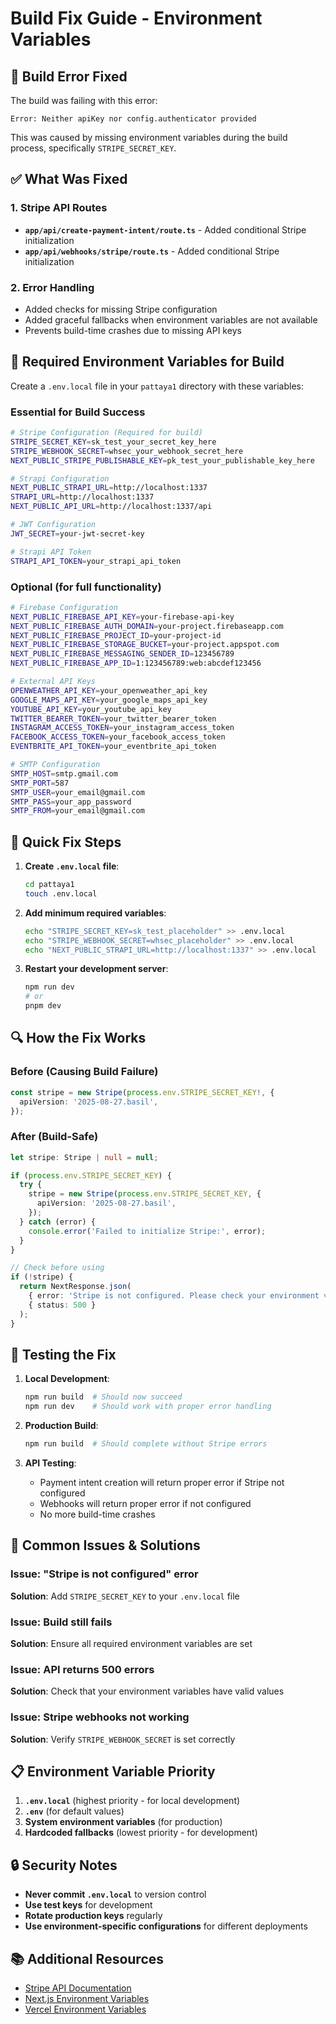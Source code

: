 # Build Fix Guide - Environment Variables

## 🚨 Build Error Fixed

The build was failing with this error:
```
Error: Neither apiKey nor config.authenticator provided
```

This was caused by missing environment variables during the build process, specifically `STRIPE_SECRET_KEY`.

## ✅ What Was Fixed

### 1. Stripe API Routes
- **`app/api/create-payment-intent/route.ts`** - Added conditional Stripe initialization
- **`app/api/webhooks/stripe/route.ts`** - Added conditional Stripe initialization

### 2. Error Handling
- Added checks for missing Stripe configuration
- Added graceful fallbacks when environment variables are not available
- Prevents build-time crashes due to missing API keys

## 🔧 Required Environment Variables for Build

Create a `.env.local` file in your `pattaya1` directory with these variables:

### Essential for Build Success
```bash
# Stripe Configuration (Required for build)
STRIPE_SECRET_KEY=sk_test_your_secret_key_here
STRIPE_WEBHOOK_SECRET=whsec_your_webhook_secret_here
NEXT_PUBLIC_STRIPE_PUBLISHABLE_KEY=pk_test_your_publishable_key_here

# Strapi Configuration
NEXT_PUBLIC_STRAPI_URL=http://localhost:1337
STRAPI_URL=http://localhost:1337
NEXT_PUBLIC_API_URL=http://localhost:1337/api

# JWT Configuration
JWT_SECRET=your-jwt-secret-key

# Strapi API Token
STRAPI_API_TOKEN=your_strapi_api_token
```

### Optional (for full functionality)
```bash
# Firebase Configuration
NEXT_PUBLIC_FIREBASE_API_KEY=your-firebase-api-key
NEXT_PUBLIC_FIREBASE_AUTH_DOMAIN=your-project.firebaseapp.com
NEXT_PUBLIC_FIREBASE_PROJECT_ID=your-project-id
NEXT_PUBLIC_FIREBASE_STORAGE_BUCKET=your-project.appspot.com
NEXT_PUBLIC_FIREBASE_MESSAGING_SENDER_ID=123456789
NEXT_PUBLIC_FIREBASE_APP_ID=1:123456789:web:abcdef123456

# External API Keys
OPENWEATHER_API_KEY=your_openweather_api_key
GOOGLE_MAPS_API_KEY=your_google_maps_api_key
YOUTUBE_API_KEY=your_youtube_api_key
TWITTER_BEARER_TOKEN=your_twitter_bearer_token
INSTAGRAM_ACCESS_TOKEN=your_instagram_access_token
FACEBOOK_ACCESS_TOKEN=your_facebook_access_token
EVENTBRITE_API_TOKEN=your_eventbrite_api_token

# SMTP Configuration
SMTP_HOST=smtp.gmail.com
SMTP_PORT=587
SMTP_USER=your_email@gmail.com
SMTP_PASS=your_app_password
SMTP_FROM=your_email@gmail.com
```

## 🚀 Quick Fix Steps

1. **Create `.env.local` file**:
   ```bash
   cd pattaya1
   touch .env.local
   ```

2. **Add minimum required variables**:
   ```bash
   echo "STRIPE_SECRET_KEY=sk_test_placeholder" >> .env.local
   echo "STRIPE_WEBHOOK_SECRET=whsec_placeholder" >> .env.local
   echo "NEXT_PUBLIC_STRAPI_URL=http://localhost:1337" >> .env.local
   ```

3. **Restart your development server**:
   ```bash
   npm run dev
   # or
   pnpm dev
   ```

## 🔍 How the Fix Works

### Before (Causing Build Failure)
```typescript
const stripe = new Stripe(process.env.STRIPE_SECRET_KEY!, {
  apiVersion: '2025-08-27.basil',
});
```

### After (Build-Safe)
```typescript
let stripe: Stripe | null = null;

if (process.env.STRIPE_SECRET_KEY) {
  try {
    stripe = new Stripe(process.env.STRIPE_SECRET_KEY, {
      apiVersion: '2025-08-27.basil',
    });
  } catch (error) {
    console.error('Failed to initialize Stripe:', error);
  }
}

// Check before using
if (!stripe) {
  return NextResponse.json(
    { error: 'Stripe is not configured. Please check your environment variables.' },
    { status: 500 }
  );
}
```

## 🧪 Testing the Fix

1. **Local Development**:
   ```bash
   npm run build  # Should now succeed
   npm run dev    # Should work with proper error handling
   ```

2. **Production Build**:
   ```bash
   npm run build  # Should complete without Stripe errors
   ```

3. **API Testing**:
   - Payment intent creation will return proper error if Stripe not configured
   - Webhooks will return proper error if not configured
   - No more build-time crashes

## 🚨 Common Issues & Solutions

### Issue: "Stripe is not configured" error
**Solution**: Add `STRIPE_SECRET_KEY` to your `.env.local` file

### Issue: Build still fails
**Solution**: Ensure all required environment variables are set

### Issue: API returns 500 errors
**Solution**: Check that your environment variables have valid values

### Issue: Stripe webhooks not working
**Solution**: Verify `STRIPE_WEBHOOK_SECRET` is set correctly

## 📋 Environment Variable Priority

1. **`.env.local`** (highest priority - for local development)
2. **`.env`** (for default values)
3. **System environment variables** (for production)
4. **Hardcoded fallbacks** (lowest priority - for development)

## 🔒 Security Notes

- **Never commit `.env.local`** to version control
- **Use test keys** for development
- **Rotate production keys** regularly
- **Use environment-specific configurations** for different deployments

## 📚 Additional Resources

- [Stripe API Documentation](https://stripe.com/docs/api)
- [Next.js Environment Variables](https://nextjs.org/docs/basic-features/environment-variables)
- [Vercel Environment Variables](https://vercel.com/docs/concepts/projects/environment-variables) 